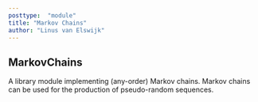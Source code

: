 ```yaml
---
posttype:  "module"  
title: "Markov Chains"
author: "Linus van Elswijk"
---
```


## MarkovChains

A library module implementing (any-order) Markov chains.
Markov chains can be used for the production of pseudo-random sequences.